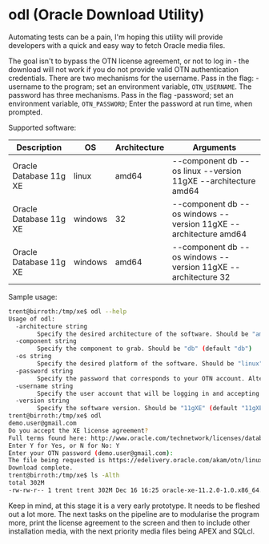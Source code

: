 # odl (Oracle Download Utility)

Automating tests can be a pain, I'm hoping this utility will provide developers with a quick and easy way to fetch Oracle media files.

The goal isn't to bypass the OTN license agreement, or not to log in - the download will not work if you do not provide valid OTN authentication credentials. There are two mechanisms for the username. Pass in the flag: -username <username> to the program; set an environment variable, `OTN_USERNAME`. The password has three mechanisms. Pass in the flag -password; set an environment variable, `OTN_PASSWORD`; Enter the password at run time, when prompted.

Supported software:

| Description            | OS      | Architecture | Arguments |
|---                     | ---     | ---          | --- |
| Oracle Database 11g XE | linux   | amd64        | --component db --os linux --version 11gXE --architecture amd64 |
| Oracle Database 11g XE | windows | 32           | --component db --os windows --version 11gXE --architecture amd64 |
| Oracle Database 11g XE | windows | amd64        | --component db --os windows --version 11gXE --architecture 32 |

Sample usage:

```bash
trent@birroth:/tmp/xe$ odl --help
Usage of odl:
  -architecture string
    	Specify the desired architecture of the software. Should be "amd64" or "32" (default "amd64")
  -component string
    	Specify the component to grab. Should be "db" (default "db")
  -os string
    	Specify the desired platform of the software. Should be "linux" or "windows" (default "linux")
  -password string
    	Specify the password that corresponds to your OTN account. Alternatively, set the environment variable OTN_PASSWORD.
  -username string
    	Specify the user account that will be logging in and accepting the license agreement. Alternatively, set the environment variable OTN_USERNAME.
  -version string
    	Specify the software version. Should be "11gXE" (default "11gXE")
trent@birroth:/tmp/xe$ odl
demo.user@gmail.com
Do you accept the XE license agreement?
Full terms found here: http://www.oracle.com/technetwork/licenses/database-11g-express-license-459621.html
Enter Y for Yes, or N for No: Y
Enter your OTN password (demo.user@gmail.com):
The file being requested is https://edelivery.oracle.com/akam/otn/linux/oracle11g/xe/oracle-xe-11.2.0-1.0.x86_64.rpm.zip
Download complete.
trent@birroth:/tmp/xe$ ls -Alth
total 302M
-rw-rw-r-- 1 trent trent 302M Dec 16 16:25 oracle-xe-11.2.0-1.0.x86_64.rpm.zip
```

Keep in mind, at this stage it is a very early prototype. It needs to be fleshed out a lot more. The next tasks on the pipeline are to modularise the program more, print the license agreement to the screen and then to include other installation media, with the next priority media files being APEX and SQLcl.
